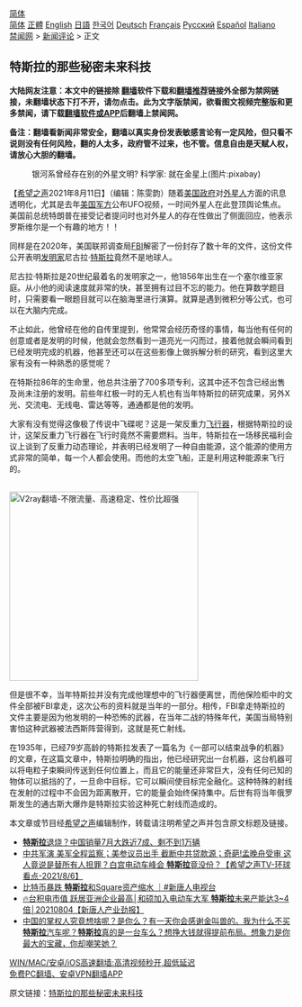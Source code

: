  <!-- 面包屑导航 --> <div class="breadcrumb"><!-- GTranslate: https://gtranslate.io/ -->  <div class="switcher notranslate">  <div class="selected">  <a href="#" onclick="return false;"> 简体</a>  </div>  <div class="option">  <a href="https://www.bannedbook.org" onclick="doGTranslate('zh-CN|zh-CN');jQuery('div.switcher div.selected a').html(jQuery(this).html());return false;" title="简体中文" class="nturl selected"> 简体</a>  <a href="https://www.bannedbook.org/zh-tw/" onclick="doGTranslate('zh-CN|zh-TW');jQuery('div.switcher div.selected a').html(jQuery(this).html());return false;" title="繁體中文" class="nturl"> 正體</a>  <a href="https://www.bannedbook.org/en/" onclick="doGTranslate('zh-CN|en');jQuery('div.switcher div.selected a').html(jQuery(this).html());return false;" title="English" class="nturl"> English</a>  <a href="https://www.bannedbook.org/ja/" onclick="doGTranslate('zh-CN|ja');jQuery('div.switcher div.selected a').html(jQuery(this).html());return false;" title="日本語" class="nturl"> 日語</a>  <a href="https://www.bannedbook.org/ko/" onclick="doGTranslate('zh-CN|ko');jQuery('div.switcher div.selected a').html(jQuery(this).html());return false;" title="한국어" class="nturl"> 한국어</a>  <a href="https://www.bannedbook.org/de/" onclick="doGTranslate('zh-CN|de');jQuery('div.switcher div.selected a').html(jQuery(this).html());return false;" title="Deutsch" class="nturl"> Deutsch</a>  <a href="https://www.bannedbook.org/fr/" onclick="doGTranslate('zh-CN|fr');jQuery('div.switcher div.selected a').html(jQuery(this).html());return false;" title="Français" class="nturl"> Français</a>  <a href="https://www.bannedbook.org/ru/" onclick="doGTranslate('zh-CN|ru');jQuery('div.switcher div.selected a').html(jQuery(this).html());return false;" title="Русский" class="nturl"> Русский</a>  <a href="https://www.bannedbook.org/es/" onclick="doGTranslate('zh-CN|es');jQuery('div.switcher div.selected a').html(jQuery(this).html());return false;" title="Español" class="nturl"> Español</a>  <a href="https://www.bannedbook.org/it/" onclick="doGTranslate('zh-CN|it');jQuery('div.switcher div.selected a').html(jQuery(this).html());return false;" title="Italiano" class="nturl"> Italiano</a>  </div>  </div>      <div class='breadcrumb-sub'><!-- Breadcrumb NavXT 6.3.0 --> <a href="https://www.bannedbook.org/" class="home">禁闻网</a> &gt; <a href="https://www.bannedbook.org/bnews/comments/" class="category">新闻评论</a> &gt; 正文</div></div><h2>特斯拉的那些秘密未来科技</h2> <p class="notice"><b>大陆网友注意：本文中的链接除 <a href="https://github.com/bannedbook/fanqiang" >翻墙</a>软件下载和<a href="https://github.com/killgcd/justmysocks/blob/master/README.md">翻墙推荐</a>链接外全部为禁网链接，未翻墙状态下打不开，请勿点击。此为文字版禁闻，欲看图文视频完整版和更多禁闻，请下载<a href="https://github.com/bannedbook/fanqiang">翻墙软件或APP</a>后翻墙上禁闻网。</p><p>备注：翻墙看新闻非常安全，翻墙以真实身份发表敏感言论有一定风险，但只看不说则没有任何风险，翻的人太多，政府管不过来，也不管。信息自由是天赋人权，请放心大胆的翻墙。</b></p>  <div class="entry"> <figure> <p><figcaption>银河系曾经存在别的外星文明? 科学家: 就在金星上(图片:pixabay)</figcaption></figure> <p>【<span class='wp_keywordlink_affiliate'><a href="https://www.soundofhope.org" title="希望之声" target="_blank">希望之声</a></span>2021年8月11日】（编辑：陈雯韵）随着<a href="https://www.bannedbook.org/bnews/tag/%E7%BE%8E%E5%9B%BD%E6%94%BF%E5%BA%9C/" class="st_tag internal_tag" rel="tag" title="标签 美国政府 下的日志">美国政府</a>对<a href="https://www.bannedbook.org/bnews/tag/%e5%a4%96%e6%98%9f%e4%ba%ba/" class="st_tag internal_tag" rel="tag" title="标签 外星人 下的日志">外星人</a>方面的讯息透明化，尤其是去年<a href="https://www.bannedbook.org/bnews/tag/%e7%be%8e%e5%9b%bd%e5%86%9b%e6%96%b9/" class="st_tag internal_tag" rel="tag" title="标签 美国军方 下的日志">美国军方</a>公布UFO视频，一时间外星人在此登顶舆论焦点。美国前总统特朗普在接受记者提问时也对外星人的存在性做出了侧面回应，他表示罗斯维尔是一个有趣的地方！！</p> <p>同样是在2020年，美国联邦调查局<a href="https://www.bannedbook.org/bnews/tag/fbi/" class="st_tag internal_tag" rel="tag" title="标签 FBI 下的日志">FBI</a>解密了一份封存了数十年的文件，这份文件公开表明<a href="https://www.bannedbook.org/bnews/tag/%E5%8F%91%E6%98%8E%E5%AE%B6/" class="st_tag internal_tag" rel="tag" title="标签 发明家 下的日志">发明家</a>尼古拉·<a href="https://www.bannedbook.org/bnews/tag/%e7%89%b9%e6%96%af%e6%8b%89/" class="st_tag internal_tag" rel="tag" title="标签 特斯拉 下的日志">特斯拉</a>竟然不是地球人。</p> <p>尼古拉·特斯拉是20世纪最着名的发明家之一，他1856年出生在一个塞尔维亚家庭。从小他的阅读速度就非常的快，甚至拥有过目不忘的能力。他在算数学题目时，只需要看一眼题目就可以在脑海里进行演算。就算是遇到微积分等公式，也可以在大脑内完成。</p>  <p>不止如此，他曾经在他的自传里提到，他常常会经历奇怪的事情，每当他有任何的创意或者是发明的时候，他就会忽然看到一道亮光一闪而过，接着他就会瞬间看到已经发明完成的机器，他甚至还可以在这些影像上做拆解分析的研究，看到这里大家有没有一种熟悉的感觉呢？</p> <p>在特斯拉86年的生命里，他总共注册了700多项专利，这其中还不包含已经出售及尚未注册的发明。前些年红极一时的无人机也有当年特斯拉的研究成果，另外X光、交流电、无线电、雷达等等，通通都是他的发明。</p> <p>大家有没有觉得这像极了传说中飞碟呢？这是一架反重力<a href="https://www.bannedbook.org/bnews/tag/%E9%A3%9E%E8%A1%8C%E5%99%A8/" class="st_tag internal_tag" rel="tag" title="标签 飞行器 下的日志">飞行器</a>，根据特斯拉的设计，这架反重力飞行器在飞行时竟然不需要燃料。当年，特斯拉在一场移民福利会议上谈到了反重力动态理论，并表明已经发明了一种自由能源，这个能源的使用方式非常的简单，每一个人都会使用。而他的太空飞船，正是利用这种能源来飞行的。</p>  <p><br/><a href="https://github.com/bannedbook/fanqiang/wiki/V2ray%E6%9C%BA%E5%9C%BA"><img src="https://raw.githubusercontent.com/bannedbook/fanqiang/master/v2ss/images/v2free.jpg" width="336" alt="V2ray翻墙-不限流量、高速稳定、性价比超强"></a><br/></p> <p>但是很不幸，当年特斯拉并没有完成他理想中的飞行器便离世，而他保险柜中的文件全部被FBI拿走，这次公布的资料就是当年的一部分。相传，FBI拿走特斯拉的文件主要是因为他发明的一种恐怖的武器，在当年二战的特殊年代，美国当局特别害怕这种武器被法西斯阵营得到，这就是死亡射线。</p> <p>在1935年，已经79岁高龄的特斯拉发表了一篇名为《一部可以结束战争的机器》的文章，在这篇文章中，特斯拉明确的指出，他已经研究出一台机器，这台机器可以将电粒子束瞬间传送到任何位置上，而且它的能量还非常巨大，没有任何已知的物体可以抵挡的了，一旦命中目标，它可以瞬间使目标完全融化。这种特殊的射线在发射的过程中不会因为距离散开，它的能量会始终保持集中。后世有将当年俄罗斯发生的通古斯大爆炸是特斯拉实验这种死亡射线而造成的。</p>  <p>本文章或节目经<a href="https://www.bannedbook.org/bnews/tag/%e5%b8%8c%e6%9c%9b%e4%b9%8b%e5%a3%b0/" class="st_tag internal_tag" rel="tag" title="标签 希望之声 下的日志">希望之声</a>编辑制作，转载请注明希望之声并包含原文标题及链接。 </p> <ul class='op-related-articles' title='相关阅读'> <li><a href='https://www.bannedbook.org/bnews/finance/20210812/1604659.html' target='_blank'><b>特斯拉</b>退烧？中国销量7月大跌近7成、剩不到1万辆</a></li> <li><a href='https://www.bannedbook.org/bnews/comments/20210807/1601666.html' target='_blank'>中共军演 美军全程监察；美参议员出手 截断中共贷款源；奇葩!孟晚舟受审 这人竟说是替所有人担罪？白宫电动车峰会 <b>特斯拉</b>竟没份？【希望之声TV-环球看点-2021/8/6】</a></li> <li><a href='https://www.bannedbook.org/bnews/bannedvideo/20210804/1600082.html' target='_blank'>比特币暴跌 <b>特斯拉</b>和Square资产缩水 ｜#新唐人电视台</a></li> <li><a href='https://www.bannedbook.org/bnews/taiwannews/20210804/1599997.html' target='_blank'>🔥台积电市值 跃居亚洲企业最高│和硕加入电动车大军 <b>特斯拉</b>未来产能达3~4倍│20210804【新唐人产业劲报】</a></li> <li><a href='https://www.bannedbook.org/bnews/bannedvideo/20210804/1599688.html' target='_blank'>中国的掌权人究竟想啥呢？是你么？有一天你会感谢金叫兽的。我为什么不买<b>特斯拉</b>汽车呢？<b>特斯拉</b>真的是一台车么？想挣大钱就得提前布局。想象力是你最大的宝藏，你却嘲笑她？</a></li> </ul> <p class="texttj"> <a href="https://github.com/bannedbook/fanqiang/wiki/V2ray%E6%9C%BA%E5%9C%BA" target="_blank">WIN/MAC/安卓/iOS高速翻墙:高清视频秒开,超低延迟</a><br/> <a href="https://github.com/bannedbook/fanqiang/wiki/%E7%A6%81%E9%97%BB%E7%BD%91%E5%AE%89%E5%8D%93%E7%BF%BB%E5%A2%99%E6%96%B0%E9%97%BBAPP" target="_blank">免费PC翻墙、安卓VPN翻墙APP</a></p><p>原文链接：<a class="src_link"  href="https://www.soundofhope.org/post/521234" target="_blank">特斯拉的那些秘密未来科技</a></p> <a name='sharetosocial'></a>  <div style="margin-bottom:5px;padding-bottom:5px;clear:both"> <div id="archive-pix-1" class="banner-ads"> <!-- AuctionX Display platform tag START --> <div id="26318x728x90x621x_ADSLOT2" clicktrack="%%CLICK_URL_ESC%%"></div> <!-- AuctionX Display platform tag END --> </div> <div id="archive-pix-2" class="banner-ads"> <!-- AuctionX Display platform tag START --> <div id="26315x300x250x621x_ADSLOT2" clicktrack="%%CLICK_URL_ESC%%"></div> <!-- AuctionX Display platform tag END --> </div> </div>  <div id="archive-pix-1" class="banner-ads"> <!-- AuctionX Display platform tag START --> <div id="26318x728x90x621x_ADSLOT3" clicktrack="%%CLICK_URL_ESC%%"></div> <!-- AuctionX Display platform tag END --> </div> </div><!--END ENTRY--> 